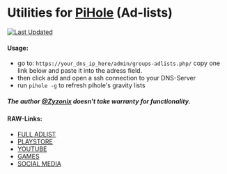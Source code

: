 # Utilities for [PiHole](https://pi-hole.net/) (Ad-lists)
[![Last Updated](https://img.shields.io/badge/last%20updated-15.11.20-9cf)]()


#### Usage:
* go to: ```https://your_dns_ip_here/admin/groups-adlists.php/``` copy one link below and paste it into the adress field.
* then click add and open a ssh connection to your DNS-Server
* run ```pihole -g``` to refresh pihole's gravity lists


##### The author [@Zyzonix](https://github.com/Zyzonix/) doesn't take warranty for functionality. 

#### RAW-Links: 

 - [FULL ADLIST](https://raw.githubusercontent.com/Zyzonix/pihole-utilities/master/adlists/youtube_ads.txt)
 - [PLAYSTORE](https://github.com/Zyzonix/pihole-utilities/raw/master/adlists/playstore.txt) 
 - [YOUTUBE](https://raw.githubusercontent.com/Zyzonix/pihole-utilities/master/adlists/youtube.txt)
 - [GAMES](https://raw.githubusercontent.com/Zyzonix/pihole-utilities/master/adlists/online_games.txt)
 - [SOCIAL MEDIA](https://raw.githubusercontent.com/Zyzonix/pihole-utilities/master/adlists/social_media.txt)

